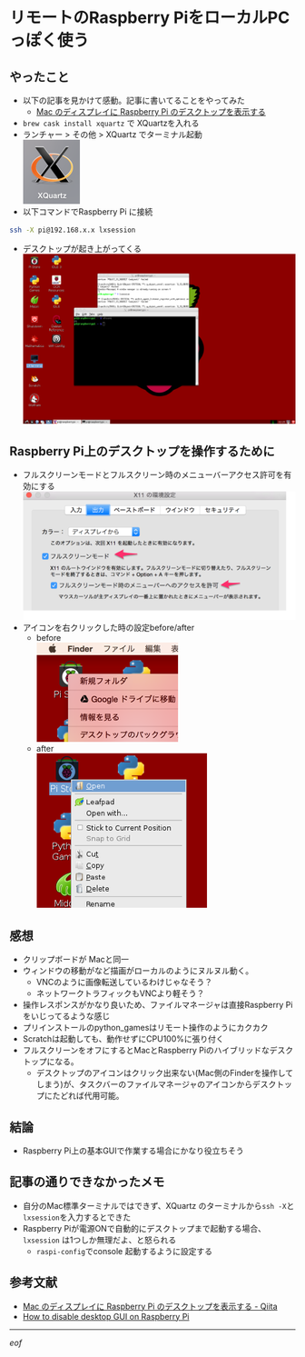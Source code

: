 # リモートのRaspberry PiをローカルPCっぽく使う

## やったこと
- 以下の記事を見かけて感動。記事に書いてることをやってみた
  - [Mac のディスプレイに Raspberry Pi のデスクトップを表示する](http://qiita.com/UedaTakeyuki/items/7cc0fc6011cb0448c070)
- ```brew cask install xquartz``` で XQuartzを入れる
- ランチャー > その他 > XQuartz でターミナル起動  
  ![XQuartz icon](xquartz_app.png)
- 以下コマンドでRaspberry Pi に接続
```sh
ssh -X pi@192.168.x.x lxsession
```
- デスクトップが起き上がってくる  
![raspberrypi_on_xquartz.png](raspberrypi_on_xquartz.png)


## Raspberry Pi上のデスクトップを操作するために
- フルスクリーンモードとフルスクリーン時のメニューバーアクセス許可を有効にする  
![xquartz_output_setting.png](xquartz_output_setting.png)
- アイコンを右クリックした時の設定before/after
  - before  
    ![not_fullscreen_mode.png](not_fullscreen_mode.png)
  - after  
    ![fullscreen_mode_is_on.png](fullscreen_mode_is_on.png)

## 感想
- クリップボードが Macと同一
- ウィンドウの移動がなど描画がローカルのようにヌルヌル動く。
  - VNCのように画像転送しているわけじゃなそう？
  - ネットワークトラフィックもVNCより軽そう？
- 操作レスポンスがかなり良いため、ファイルマネージャは直接Raspberry Piをいじってるような感じ
- プリインストールのpython_gamesはリモート操作のようにカクカク
- Scratchは起動しても、動作せずにCPU100%に張り付く
- フルスクリーンをオフにするとMacとRaspberry Piのハイブリッドなデスクトップになる。
  - デスクトップのアイコンはクリック出来ない(Mac側のFinderを操作してしまう)が、タスクバーのファイルマネージャのアイコンからデスクトップにたどれば代用可能。

## 結論
- Raspberry Pi上の基本GUIで作業する場合にかなり役立ちそう


## 記事の通りできなかったメモ
- 自分のMac標準ターミナルではできず、XQuartz のターミナルから```ssh -X```と```lxsession```を入力するとできた
- Raspberry Piが電源ONで自動的にデスクトップまで起動する場合、```lxsession``` は1つしか無理だよ、と怒られる
  - ```raspi-config```でconsole 起動するように設定する


## 参考文献
- [Mac のディスプレイに Raspberry Pi のデスクトップを表示する - Qiita](http://qiita.com/UedaTakeyuki/items/7cc0fc6011cb0448c070)
- [How to disable desktop GUI on Raspberry Pi](http://ask.xmodulo.com/disable-desktop-gui-raspberry-pi.html)

----

_eof_
